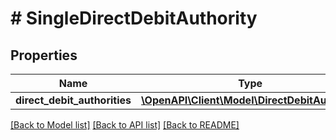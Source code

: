 # # SingleDirectDebitAuthority

## Properties

Name | Type | Description | Notes
------------ | ------------- | ------------- | -------------
**direct_debit_authorities** | [**\OpenAPI\Client\Model\DirectDebitAuthority**](DirectDebitAuthority.md) |  | [optional]

[[Back to Model list]](../../README.md#models) [[Back to API list]](../../README.md#endpoints) [[Back to README]](../../README.md)
